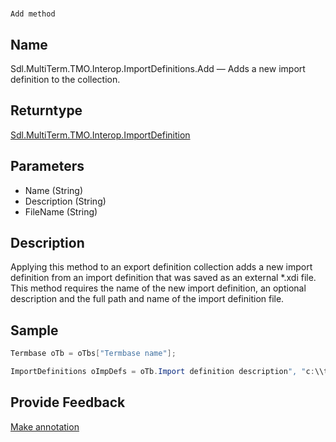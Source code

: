 

# 
    Add method



## Name

Sdl.MultiTerm.TMO.Interop.ImportDefinitions.Add —          Adds a new import definition to the collection.



## Returntype

[Sdl.MultiTerm.TMO.Interop.ImportDefinition](Sdl.MultiTerm.TMO.Interop.ImportDefinition.html)



## Parameters

* Name (String)
* Description (String)
* FileName (String)




## Description



Applying this method to an export definition collection adds a new import definition from an import definition that was saved as an external \*.xdi file. This method requires the name of the new import definition, an optional description and the full path and name of the import definition file.



## Sample


```cs
Termbase oTb = oTbs["Termbase name"];

ImportDefinitions oImpDefs = oTb.Import definition description", "c:\\temp\\imp_def.xdi");
```



## Provide Feedback

[Make annotation](mailto:sdk-feedback@sdl.com&amp;subject=Reference%20for%20Sdl.MultiTerm.TMO.Interop.ImportDefinitions.Add)

